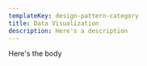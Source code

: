 ```yaml
---
templateKey: design-pattern-category
title: Data Visualization
description: Here's a description
---
```

Here's the body